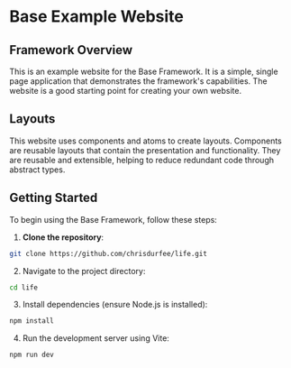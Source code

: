 # Base Example Website

## Framework Overview

This is an example website for the Base Framework. It is a simple, single page application that demonstrates the framework's capabilities. The website is a good starting point for creating your own website.

## Layouts

This website uses components and atoms to create layouts. Components are reusable layouts that contain the presentation and functionality. They are reusable and extensible, helping to reduce redundant code through abstract types.

## Getting Started

To begin using the Base Framework, follow these steps:

1. **Clone the repository**:
```bash
git clone https://github.com/chrisdurfee/life.git
```

2. Navigate to the project directory:
```bash
cd life
```
3. Install dependencies (ensure Node.js is installed):
```bash
npm install
```

4. Run the development server using Vite:
```bash
npm run dev
```